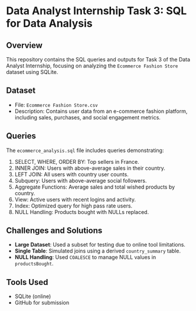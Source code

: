 # Data Analyst Internship Task 3: SQL for Data Analysis

## Overview
This repository contains the SQL queries and outputs for Task 3 of the Data Analyst Internship, focusing on analyzing the `Ecommerce Fashion Store` dataset using SQLite.

## Dataset
- File: `Ecommerce Fashion Store.csv`
- Description: Contains user data from an e-commerce fashion platform, including sales, purchases, and social engagement metrics.

## Queries
The `ecommerce_analysis.sql` file includes queries demonstrating:
1. SELECT, WHERE, ORDER BY: Top sellers in France.
2. INNER JOIN: Users with above-average sales in their country.
3. LEFT JOIN: All users with country user counts.
4. Subquery: Users with above-average social followers.
5. Aggregate Functions: Average sales and total wished products by country.
6. View: Active users with recent logins and activity.
7. Index: Optimized query for high pass rate users.
8. NULL Handling: Products bought with NULLs replaced.


## Challenges and Solutions
- **Large Dataset**: Used a subset for testing due to online tool limitations.
- **Single Table**: Simulated joins using a derived `country_summary` table.
- **NULL Handling**: Used `COALESCE` to manage NULL values in `productsBought`.

## Tools Used
- SQLite (online)
- GitHub for submission
